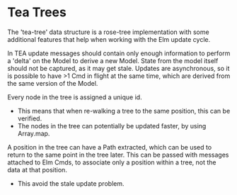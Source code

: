 # Tea Trees

The 'tea-tree' data structure is a rose-tree implementation with some additional features that help when working with the Elm update cycle.

In TEA update messages should contain only enough information to perform a 'delta' on the Model to derive a new Model. State from the model itself should not be captured, as it may get stale. Updates are asynchronous, so it is possible to have >1 Cmd in flight at the same time, which are derived from the same version of the Model.

Every node in the tree is assigned a unique id.

* This means that when re-walking a tree to the same position, this can be verified.
* The nodes in the tree can potentially be updated faster, by using Array.map.

A position in the tree can have a Path extracted, which can be used to return to the same point in the tree later. This can be passed with messages attached to Elm Cmds, to associate only a position within a tree, not the data at that position.

* This avoid the stale update problem.
